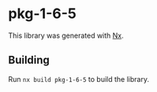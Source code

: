 # pkg-1-6-5

This library was generated with [Nx](https://nx.dev).

## Building

Run `nx build pkg-1-6-5` to build the library.
